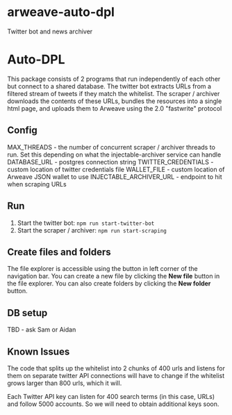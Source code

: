 # arweave-auto-dpl
Twitter bot and news archiver
# Auto-DPL

This package consists of 2 programs that run independently of each other but connect to a shared database. The twitter bot extracts URLs from a filtered stream of tweets if they match the whitelist. The scraper / archiver downloads the contents of these URLs, bundles the resources into a single html page, and uploads them to Arweave using the 2.0 "fastwrite" protocol

## Config

MAX_THREADS - the number of concurrent scraper / archiver threads to run. Set this depending on what the injectable-archiver service can handle
DATABASE_URL - postgres connection string
TWITTER_CREDENTIALS - custom location of twitter credentials file
WALLET_FILE - custom location of Arweave JSON wallet to use
INJECTABLE_ARCHIVER_URL - endpoint to hit when scraping URLs

## Run

1. Start the twitter bot: `npm run start-twitter-bot`
2. Start the scraper / archiver: `npm run start-scraping`

## Create files and folders

The file explorer is accessible using the button in left corner of the navigation bar. You can create a new file by clicking the **New file** button in the file explorer. You can also create folders by clicking the **New folder** button.

## DB setup

TBD - ask Sam or Aidan


## Known Issues

The code that splits up the whitelist into 2 chunks of 400 urls and listens for them on separate twitter API connections will have to change if the whitelist grows larger than 800 urls, which it will.

Each Twitter API key can listen for 400 search terms (in this case, URLs) and follow 5000 accounts. So we will need to obtain additional keys soon.